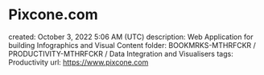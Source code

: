 # Pixcone.com

created: October 3, 2022 5:06 AM (UTC)
description: Web Application for building Infographics and Visual Content
folder: BOOKMRKS-MTHRFCKR / PRODUCTIVITY-MTHRFCKR / Data Integration and Visualisers
tags: Productivity
url: https://www.pixcone.com